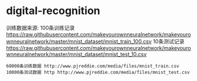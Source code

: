# digital-recognition

训练数据来源:
	100条训练记录 https://raw.githubusercontent.com/makeyourownneuralnetwork/makeyourownneuralnetwork/master/mnist_dataset/mnist_train_100.csv
	10条测试记录 https://raw.githubusercontent.com/makeyourownneuralnetwork/makeyourownneuralnetwork/master/mnist_dataset/mnist_test_10.csv

	60000条训练数据 http://www.pjreddie.com/media/files/mnist_train.csv
	10000条测试数据 http http://www.pjreddie.com/media/files/mnist_test.csv